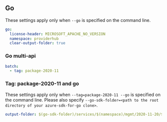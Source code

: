 ## Go

These settings apply only when `--go` is specified on the command line.

``` yaml $(go)
go:
  license-header: MICROSOFT_APACHE_NO_VERSION
  namespace: providerhub
  clear-output-folder: true
```

### Go multi-api

``` yaml $(go) && $(multiapi)
batch:
  - tag: package-2020-11
```
### Tag: package-2020-11 and go

These settings apply only when `--tag=package-2020-11 --go` is specified on the command line.
Please also specify `--go-sdk-folder=<path to the root directory of your azure-sdk-for-go clone>`.

``` yaml $(tag) == 'package-2020-11' && $(go)
output-folder: $(go-sdk-folder)/services/$(namespace)/mgmt/2020-11-20/$(namespace)
```
